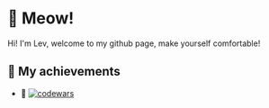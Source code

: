 # 🐾 Meow! 
Hi! I'm Lev, welcome to my github page, make yourself comfortable!

## 🌟 My achievements 
- **🧶** [![codewars](https://www.codewars.com/users/levYatsishin/badges/small)](https://www.codewars.com/users/levYatsishin)
